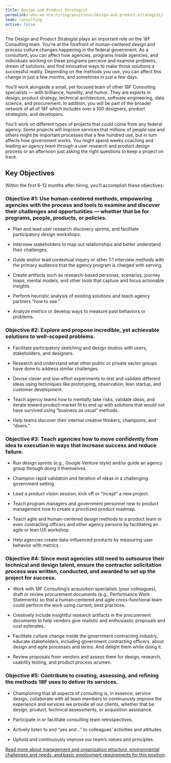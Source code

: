 ```yaml
---
title: Design and Product Strategist
permalink: who-we-are-hiring/positions/design-and-product-strategist/
team: consulting
active: false
---
```

The Design and Product Strategist plays an important role on the 18F
Consulting team. You’re at the forefront of human-centered design and
process culture changes happening in the federal government. As a
consultant, you can affect how agencies, programs inside agencies, and
individuals working on these programs perceive and examine problems,
dream of solutions, and find innovative ways to make those solutions a
successful reality. Depending on the methods you use, you can affect
this change in just a few months, and sometimes in just a few days.

You’ll work alongside a small, yet focused team of other 18F Consulting
specialists — with brilliance, humility, and humor. They are experts in
design, product strategy, technical architecture, software engineering,
data science, and procurement. In addition, you will be part of the
broader network of all of 18F which includes over a 100 designers,
product strategists, and developers.

You’ll work on different types of projects that could come from any
federal agency. Some projects will improve services that millions of
people use and others might be important processes that a few hundred
use, but in turn affects how government works. You might spend weeks
coaching and leading an agency team through a user research and product
design process or an afternoon just asking the right questions to keep a
project on track.

## Key Objectives

Within the first 6-12 months after hiring, you’ll accomplish these
objectives:

### Objective \#1: Use human-centered methods, empowering agencies with the process and tools to examine and discover their challenges and opportunities — whether that be for programs, people, products, or policies.

-   Plan and lead user research discovery sprints, and facilitate participatory design workshops.

-   Interview stakeholders to map out relationships and better understand their challenges.

-   Guide and/or lead contextual inquiry or other 1:1 interview methods with the primary audience that the agency program is charged with serving.

-   Create artifacts such as research-based personas, scenarios, journey maps, mental models, and other tools that capture and focus actionable insights.

-   Perform heuristic analysis of existing solutions and teach agency partners “how to see.”

-   Analyze metrics or develop ways to measure past behaviors or problems.

### Objective \#2: Explore and propose incredible, yet achievable solutions to well-scoped problems.

-   Facilitate participatory sketching and design studios with users, stakeholders, and designers.

-   Research and understand what other public or private sector groups have done to address similar challenges.

-   Devise clever and low-effort experiments to test and validate different ideas using techniques like prototyping, observation, lean startup, and customer development.

-   Teach agency teams how to mentally take risks, validate ideas, and iterate toward product-market fit to end up with solutions that would not have survived using “business as usual” methods.

-   Help teams discover their internal creative thinkers, champions, and “doers.”

### Objective \#3: Teach agencies how to move confidently from idea to execution in ways that increase success and reduce failure.

-   Run design sprints (e.g., Google Venture style) and/or guide an agency group through doing it themselves.

-   Champion rapid validation and iteration of ideas in a challenging government setting.

-   Lead a product vision session, kick off or “incept” a new project.

-   Teach program managers and government personnel new to product management how to create a prioritized product roadmap.

-   Teach agile and human-centered design methods to a product team or even contracting officers and other agency persons by facilitating an agile or lean UX workshop.

-   Help agencies create data-influenced products by measuring user behavior with metrics.

### Objective \#4: Since most agencies still need to outsource their technical and design talent, ensure the contractor solicitation process was written, conducted, and awarded to set up the project for success.

-   Work with 18F Consulting’s acquisition specialists (your colleagues), draft or review procurement documents (e.g., Performance Work Statements) so that a human-centered and agile cross-functional team could perform the work using current, best practices.

-   Creatively include insightful research artifacts in the procurement documents to help vendors give realistic and enthusiastic proposals and cost estimates.

-   Facilitate culture change inside the government contracting industry, educate stakeholders, including government contracting officers, about design and agile processes and terms. And delight them while doing it.

-   Review proposals from vendors and assess them for design, research, usability testing, and product process acumen.

### Objective \#5: Contribute to creating, assessing, and refining the methods 18F uses to deliver its services.

-   Championing that all aspects of consulting is, in essence, service design, collaborate with all team members to continuously improve the experience and services we provide all our clients, whether that be design, product, technical assessments, or acquisition assistance.

-   Participate in or facilitate consulting team retrospectives.

-   Actively listen to and “yes and...” to colleagues’ activities and attitudes.

-   Uphold and continuously improve our team’s values and principles.

[Read more about management and organization structure, environmental
challenges and needs, and basic employment requirements for this
position](/who-we-are-hiring/positions/18f-consulting/).

